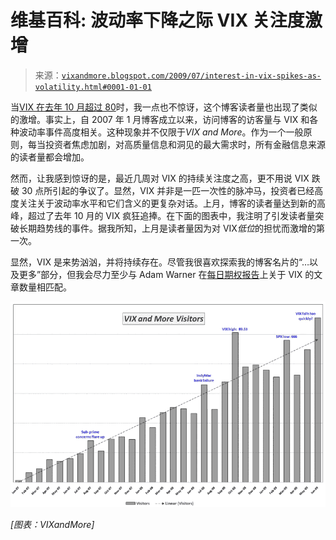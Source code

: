 <!--yml

类别：未分类

日期：2024-05-18 17:39:14

-->

# 维基百科: 波动率下降之际 VIX 关注度激增

> 来源：[`vixandmore.blogspot.com/2009/07/interest-in-vix-spikes-as-volatility.html#0001-01-01`](http://vixandmore.blogspot.com/2009/07/interest-in-vix-spikes-as-volatility.html#0001-01-01)

当[VIX 在去年 10 月超过 80](http://vixandmore.blogspot.com/search/label/VIX%20spikes)时，我一点也不惊讶，这个博客读者量也出现了类似的激增。事实上，自 2007 年 1 月博客成立以来，访问博客的访客量与 VIX 和各种波动率事件高度相关。这种现象并不仅限于*VIX and More*。作为一个一般原则，每当投资者焦虑加剧，对高质量信息和洞见的最大需求时，所有金融信息来源的读者量都会增加。

然而，让我感到惊讶的是，最近几周对 VIX 的持续关注度之高，更不用说 VIX 跌破 30 点所引起的争议了。显然，VIX 并非是一匹一次性的脉冲马，投资者已经高度关注关于波动率水平和它们含义的更复杂对话。上月，博客的读者量达到新的高峰，超过了去年 10 月的 VIX 疯狂追捧。在下面的图表中，我注明了引发读者量突破长期趋势线的事件。据我所知，上月是读者量因为对 VIX*低位*的担忧而激增的第一次。

显然，VIX 是来势汹汹，并将持续存在。尽管我很喜欢探索我的博客名片的“…以及更多”部分，但我会尽力至少与 Adam Warner 在[每日期权报告](http://adamsoptions.blogspot.com/)上关于 VIX 的文章数量相匹配。

![](img/0e469a9207b12d102fe09099360d02cb.png)

*[图表：VIXandMore]*
